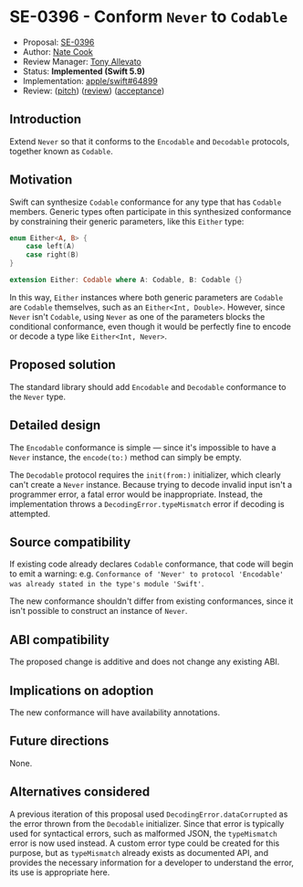 # SE-0396 - Conform `Never` to `Codable`
 
* Proposal: [SE-0396](0396-never-codable.md)
* Author: [Nate Cook](https://github.com/natecook1000)
* Review Manager: [Tony Allevato](https://github.com/allevato)
* Status: **Implemented (Swift 5.9)**
* Implementation: [apple/swift#64899](https://github.com/apple/swift/pull/64899)
* Review: ([pitch](https://forums.swift.org/t/pitch-conform-never-to-codable/64056)) ([review](https://forums.swift.org/t/se-0396-conform-never-to-codable/64469)) ([acceptance](https://forums.swift.org/t/accepted-se-0396-conform-never-to-codable/64848))

## Introduction

Extend `Never` so that it conforms to the `Encodable` and `Decodable` protocols, together known as `Codable`.

## Motivation

Swift can synthesize `Codable` conformance for any type that has `Codable` members. Generic types often participate in this synthesized conformance by constraining their generic parameters, like this `Either` type:

```swift
enum Either<A, B> {
    case left(A)
    case right(B)
}

extension Either: Codable where A: Codable, B: Codable {}
```

In this way, `Either` instances where both generic parameters are `Codable` are `Codable` themselves, such as an `Either<Int, Double>`. However, since `Never` isn't `Codable`, using `Never` as one of the parameters blocks the conditional conformance, even though it would be perfectly fine to encode or decode a type like `Either<Int, Never>`.

## Proposed solution

The standard library should add `Encodable` and `Decodable` conformance to the `Never` type.

## Detailed design

The `Encodable` conformance is simple — since it's impossible to have a `Never` instance, the `encode(to:)` method can simply be empty.

The `Decodable` protocol requires the `init(from:)` initializer, which clearly can't create a `Never` instance. Because trying to decode invalid input isn't a programmer error, a fatal error would be inappropriate. Instead, the implementation throws a `DecodingError.typeMismatch` error if decoding is attempted.

## Source compatibility

If existing code already declares `Codable` conformance, that code will begin to emit a warning: e.g. `Conformance of 'Never' to protocol 'Encodable' was already stated in the type's module 'Swift'`.

The new conformance shouldn't differ from existing conformances, since it isn't possible to construct an instance of `Never`.

## ABI compatibility

The proposed change is additive and does not change any existing ABI.

## Implications on adoption

The new conformance will have availability annotations.

## Future directions

None.

## Alternatives considered

A previous iteration of this proposal used `DecodingError.dataCorrupted` as the error thrown from the `Decodable` initializer. Since that error is typically used for syntactical errors, such as malformed JSON, the `typeMismatch` error is now used instead. A custom error type could be created for this purpose, but as `typeMismatch` already exists as documented API, and provides the necessary information for a developer to understand the error, its use is appropriate here.
